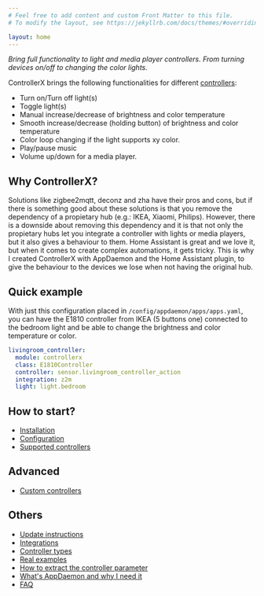 ```yaml
---
# Feel free to add content and custom Front Matter to this file.
# To modify the layout, see https://jekyllrb.com/docs/themes/#overriding-theme-defaults

layout: home
---
```


_Bring full functionality to light and media player controllers. From turning devices on/off to changing the color lights._

ControllerX brings the following functionalities for different [controllers](/controllerx/controllers):

- Turn on/Turn off light(s)
- Toggle light(s)
- Manual increase/decrease of brightness and color temperature
- Smooth increase/decrease (holding button) of brightness and color temperature
- Color loop changing if the light supports xy color.
- Play/pause music
- Volume up/down for a media player.

## Why ControllerX?

Solutions like zigbee2mqtt, deconz and zha have their pros and cons, but if there is something good about these solutions is that you remove the dependency of a propietary hub (e.g.: IKEA, Xiaomi, Philips). However, there is a downside about removing this dependency and it is that not only the propietary hubs let you integrate a controller with lights or media players, but it also gives a behaviour to them. Home Assistant is great and we love it, but when it comes to create complex automations, it gets tricky. This is why I created ControllerX with AppDaemon and the Home Assistant plugin, to give the behaviour to the devices we lose when not having the original hub.

## Quick example

With just this configuration placed in `/config/appdaemon/apps/apps.yaml`, you can have the E1810 controller from IKEA (5 buttons one) connected to the bedroom light and be able to change the brightness and color temperature or color.

```yaml
livingroom_controller:
  module: controllerx
  class: E1810Controller
  controller: sensor.livingroom_controller_action
  integration: z2m
  light: light.bedroom
```

## How to start?

- [Installation](/controllerx/start/installation)
- [Configuration](/controllerx/start/configuration)
- [Supported controllers](/controllerx/controllers)

## Advanced

- [Custom controllers](others/custom-controllers)

## Others

- [Update instructions](/controllerx/others/update)
- [Integrations](others/integrations)
- [Controller types](/controllerx/start/type-configuration)
- [Real examples](/controllerx/examples)
- [How to extract the controller parameter](others/extract-controller-id)
- [What's AppDaemon and why I need it](others/run-appdaemon)
- [FAQ](faq)
